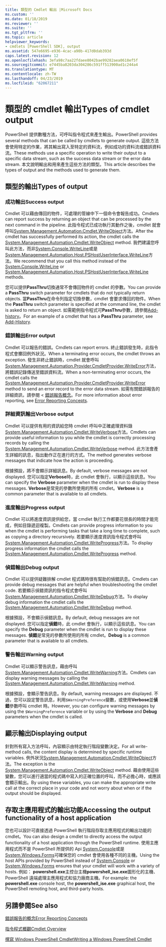 ```yaml
---
title: 類型的 Cmdlet 輸出 |Microsoft Docs
ms.custom: ''
ms.date: 01/18/2019
ms.reviewer: ''
ms.suite: ''
ms.tgt_pltfrm: ''
ms.topic: article
helpviewer_keywords:
- cmdlets [PowerShell SDK], output
ms.assetid: 547e6695-e936-4cac-a90b-417d0dab393d
caps.latest.revision: 12
ms.openlocfilehash: 3efa98c7aa22fdaee8042bae99282aea0618ef5f
ms.sourcegitcommit: e7445ba8203da304286c591ff513900ad1c244a4
ms.translationtype: MT
ms.contentlocale: zh-TW
ms.lasthandoff: 04/23/2019
ms.locfileid: "62067211"
---
```

# <a name="types-of-cmdlet-output"></a><span data-ttu-id="08d67-102">類型的 cmdlet 輸出</span><span class="sxs-lookup"><span data-stu-id="08d67-102">Types of cmdlet output</span></span>

<span data-ttu-id="08d67-103">PowerShell 提供數種方法，可呼叫指令程式來產生輸出。</span><span class="sxs-lookup"><span data-stu-id="08d67-103">PowerShell provides several methods that can be called by cmdlets to generate output.</span></span> <span data-ttu-id="08d67-104">這些方法會使用特定的作業，將其輸出寫入至特定的資料流，例如成功的資料流或錯誤資料流。</span><span class="sxs-lookup"><span data-stu-id="08d67-104">These methods use a specific operation to write their output to a specific data stream, such as the success data stream or the error data stream.</span></span> <span data-ttu-id="08d67-105">本文說明輸出和用來產生這些方法的類型。</span><span class="sxs-lookup"><span data-stu-id="08d67-105">This article describes the types of output and the methods used to generate them.</span></span>

## <a name="types-of-output"></a><span data-ttu-id="08d67-106">類型的輸出</span><span class="sxs-lookup"><span data-stu-id="08d67-106">Types of output</span></span>

### <a name="success-output"></a><span data-ttu-id="08d67-107">成功輸出</span><span class="sxs-lookup"><span data-stu-id="08d67-107">Success output</span></span>

<span data-ttu-id="08d67-108">Cmdlet 可以藉由傳回的物件，可處理的管線中下一個命令會報告成功。</span><span class="sxs-lookup"><span data-stu-id="08d67-108">Cmdlets can report success by returning an object that can be processed by the next command in the pipeline.</span></span> <span data-ttu-id="08d67-109">此指令程式已成功執行其動作之後，cmdlet 就會呼叫[System.Management.Automation.Cmdlet.WriteObject](/dotnet/api/System.Management.Automation.Cmdlet.WriteObject)方法。</span><span class="sxs-lookup"><span data-stu-id="08d67-109">After the cmdlet has successfully performed its action, the cmdlet calls the [System.Management.Automation.Cmdlet.WriteObject](/dotnet/api/System.Management.Automation.Cmdlet.WriteObject) method.</span></span> <span data-ttu-id="08d67-110">我們建議您呼叫此方法，而非[System.Console.WriteLine](/dotnet/api/System.Console.WriteLine)或是[System.Management.Automation.Host.PSHostUserInterface.WriteLine](/dotnet/api/System.Management.Automation.Host.PSHostUserInterface.WriteLine)方法。</span><span class="sxs-lookup"><span data-stu-id="08d67-110">We recommend that you call this method instead of the [System.Console.WriteLine](/dotnet/api/System.Console.WriteLine) or [System.Management.Automation.Host.PSHostUserInterface.WriteLine](/dotnet/api/System.Management.Automation.Host.PSHostUserInterface.WriteLine) methods.</span></span>

<span data-ttu-id="08d67-111">您可以提供**PassThru**切換通常不會傳回物件的 cmdlet 的參數。</span><span class="sxs-lookup"><span data-stu-id="08d67-111">You can provide a **PassThru** switch parameter for cmdlets that do not typically return objects.</span></span>
<span data-ttu-id="08d67-112">當**PassThru**在命令列指定切換參數，cmdlet 會要求傳回的物件。</span><span class="sxs-lookup"><span data-stu-id="08d67-112">When the **PassThru** switch parameter is specified at the command line, the cmdlet is asked to return an object.</span></span> <span data-ttu-id="08d67-113">如需範例指令程式可**PassThru**參數，請參閱[Add-history](/powershell/module/Microsoft.PowerShell.Core/Add-History)。</span><span class="sxs-lookup"><span data-stu-id="08d67-113">For an example of a cmdlet that has a **PassThru** parameter, see [Add-History](/powershell/module/Microsoft.PowerShell.Core/Add-History).</span></span>

### <a name="error-output"></a><span data-ttu-id="08d67-114">錯誤輸出</span><span class="sxs-lookup"><span data-stu-id="08d67-114">Error output</span></span>

<span data-ttu-id="08d67-115">Cmdlet 可以報告的錯誤。</span><span class="sxs-lookup"><span data-stu-id="08d67-115">Cmdlets can report errors.</span></span> <span data-ttu-id="08d67-116">終止錯誤發生時，此指令程式會擲回例外狀況。</span><span class="sxs-lookup"><span data-stu-id="08d67-116">When a terminating error occurs, the cmdlet throws an exception.</span></span> <span data-ttu-id="08d67-117">發生非終止錯誤時，cmdlet 就會呼叫[System.Management.Automation.Provider.CmdletProvider.WriteError](/dotnet/api/System.Management.Automation.Provider.CmdletProvider.WriteError)方法，將錯誤記錄傳送至錯誤資料流。</span><span class="sxs-lookup"><span data-stu-id="08d67-117">When a non-terminating error occurs, the cmdlet calls the [System.Management.Automation.Provider.CmdletProvider.WriteError](/dotnet/api/System.Management.Automation.Provider.CmdletProvider.WriteError) method to send an error record to the error data stream.</span></span> <span data-ttu-id="08d67-118">如需有關錯誤報告的詳細資訊，請參閱 <<c0> [ 錯誤報告概念](./error-reporting-concepts.md)。</span><span class="sxs-lookup"><span data-stu-id="08d67-118">For more information about error reporting, see [Error Reporting Concepts](./error-reporting-concepts.md).</span></span>

### <a name="verbose-output"></a><span data-ttu-id="08d67-119">詳細資訊輸出</span><span class="sxs-lookup"><span data-stu-id="08d67-119">Verbose output</span></span>

<span data-ttu-id="08d67-120">Cmdlet 可以提供有用的資訊給您時 cmdlet 呼叫中正確處理資料錄[System.Management.Automation.Cmdlet.WriteVerbose](/dotnet/api/System.Management.Automation.Cmdlet.WriteVerbose)方法。</span><span class="sxs-lookup"><span data-stu-id="08d67-120">Cmdlets can provide useful information to you while the cmdlet is correctly processing records by calling the [System.Management.Automation.Cmdlet.WriteVerbose](/dotnet/api/System.Management.Automation.Cmdlet.WriteVerbose) method.</span></span> <span data-ttu-id="08d67-121">此方法會產生詳細的訊息，指出動作正在進行的方式。</span><span class="sxs-lookup"><span data-stu-id="08d67-121">The method generates verbose messages that indicate how the action is proceeding.</span></span>

<span data-ttu-id="08d67-122">根據預設，將不會顯示詳細訊息。</span><span class="sxs-lookup"><span data-stu-id="08d67-122">By default, verbose messages are not displayed.</span></span> <span data-ttu-id="08d67-123">您可以指定**Verbose**時，此 cmdlet 會執行，以顯示這些訊息。</span><span class="sxs-lookup"><span data-stu-id="08d67-123">You can specify the **Verbose** parameter when the cmdlet is run to display these messages.</span></span> <span data-ttu-id="08d67-124">**Verbose**是常見的參數所使用的所有 cmdlet。</span><span class="sxs-lookup"><span data-stu-id="08d67-124">**Verbose** is a common parameter that is available to all cmdlets.</span></span>

### <a name="progress-output"></a><span data-ttu-id="08d67-125">進度輸出</span><span class="sxs-lookup"><span data-stu-id="08d67-125">Progress output</span></span>

<span data-ttu-id="08d67-126">Cmdlet 可以將進度資訊提供給您，當 cmdlet 執行工作都要花很長的時間才能完成，例如目錄遞迴複製。</span><span class="sxs-lookup"><span data-stu-id="08d67-126">Cmdlets can provide progress information to you when the cmdlet is performing tasks that take a long time to complete, such as copying a directory recursively.</span></span> <span data-ttu-id="08d67-127">若要顯示進度資訊指令程式會呼叫[System.Management.Automation.Cmdlet.WriteProgress](/dotnet/api/System.Management.Automation.Cmdlet.WriteProgress)方法。</span><span class="sxs-lookup"><span data-stu-id="08d67-127">To display progress information the cmdlet calls the [System.Management.Automation.Cmdlet.WriteProgress](/dotnet/api/System.Management.Automation.Cmdlet.WriteProgress) method.</span></span>

### <a name="debug-output"></a><span data-ttu-id="08d67-128">偵錯輸出</span><span class="sxs-lookup"><span data-stu-id="08d67-128">Debug output</span></span>

<span data-ttu-id="08d67-129">Cmdlet 可以提供疑難排解 cmdlet 程式碼時很有幫助的偵錯訊息。</span><span class="sxs-lookup"><span data-stu-id="08d67-129">Cmdlets can provide debug messages that are helpful when troubleshooting the cmdlet code.</span></span> <span data-ttu-id="08d67-130">若要顯示偵錯資訊的指令程式會呼叫[System.Management.Automation.Cmdlet.WriteDebug](/dotnet/api/System.Management.Automation.Cmdlet.WriteDebug)方法。</span><span class="sxs-lookup"><span data-stu-id="08d67-130">To display debug information the cmdlet calls the [System.Management.Automation.Cmdlet.WriteDebug](/dotnet/api/System.Management.Automation.Cmdlet.WriteDebug) method.</span></span>

<span data-ttu-id="08d67-131">根據預設，不會顯示偵錯訊息。</span><span class="sxs-lookup"><span data-stu-id="08d67-131">By default, debug messages are not displayed.</span></span> <span data-ttu-id="08d67-132">您可以指定**偵錯**時，此 cmdlet 會執行，以顯示這些訊息。</span><span class="sxs-lookup"><span data-stu-id="08d67-132">You can specify the **Debug** parameter when the cmdlet is run to display these messages.</span></span> <span data-ttu-id="08d67-133">**偵錯**是常見的參數所使用的所有 cmdlet。</span><span class="sxs-lookup"><span data-stu-id="08d67-133">**Debug** is a common parameter that is available to all cmdlets.</span></span>

### <a name="warning-output"></a><span data-ttu-id="08d67-134">警告輸出</span><span class="sxs-lookup"><span data-stu-id="08d67-134">Warning output</span></span>

<span data-ttu-id="08d67-135">Cmdlet 可以顯示警告訊息，藉由呼叫[System.Management.Automation.Cmdlet.WriteWarning](/dotnet/api/System.Management.Automation.Cmdlet.WriteWarning)方法。</span><span class="sxs-lookup"><span data-stu-id="08d67-135">Cmdlets can display warning messages by calling the [System.Management.Automation.Cmdlet.WriteWarning](/dotnet/api/System.Management.Automation.Cmdlet.WriteWarning) method.</span></span>

<span data-ttu-id="08d67-136">根據預設，會顯示警告訊息。</span><span class="sxs-lookup"><span data-stu-id="08d67-136">By default, warning messages are displayed.</span></span> <span data-ttu-id="08d67-137">不過，您可以設定警告訊息，利用`$WarningPreference`變數，或使用**Verbose**並**偵錯**參數呼叫 cmdlet 時。</span><span class="sxs-lookup"><span data-stu-id="08d67-137">However, you can configure warning messages by using the `$WarningPreference` variable or by using the **Verbose** and **Debug** parameters when the cmdlet is called.</span></span>

## <a name="displaying-output"></a><span data-ttu-id="08d67-138">顯示輸出</span><span class="sxs-lookup"><span data-stu-id="08d67-138">Displaying output</span></span>

<span data-ttu-id="08d67-139">針對所有寫入方法呼叫，內容顯示由特定執行階段變數決定。</span><span class="sxs-lookup"><span data-stu-id="08d67-139">For all write-method calls, the content display is determined by specific runtime variables.</span></span> <span data-ttu-id="08d67-140">例外狀況[System.Management.Automation.Cmdlet.WriteObject](/dotnet/api/System.Management.Automation.Cmdlet.WriteObject)方法。</span><span class="sxs-lookup"><span data-stu-id="08d67-140">The exception is the [System.Management.Automation.Cmdlet.WriteObject](/dotnet/api/System.Management.Automation.Cmdlet.WriteObject) method.</span></span> <span data-ttu-id="08d67-141">藉由使用這些變數，您可以進行適當的程式碼中寫入的正確位置的呼叫，而不必擔心時，或應該會顯示輸出。</span><span class="sxs-lookup"><span data-stu-id="08d67-141">By using these variables, you can make the appropriate write call at the correct place in your code and not worry about when or if the output should be displayed.</span></span>

## <a name="accessing-the-output-functionality-of-a-host-application"></a><span data-ttu-id="08d67-142">存取主應用程式的輸出功能</span><span class="sxs-lookup"><span data-stu-id="08d67-142">Accessing the output functionality of a host application</span></span>

<span data-ttu-id="08d67-143">您也可以設計可直接透過 PowerShell 執行階段存取主應用程式的輸出功能的 cmdlet。</span><span class="sxs-lookup"><span data-stu-id="08d67-143">You can also design a cmdlet to directly access the output functionality of a host application through the PowerShell runtime.</span></span> <span data-ttu-id="08d67-144">使用主應用程式而不是 PowerShell 所提供的 Api [System.Console](/dotnet/api/System.Console)或是[System.Windows.Forms](/dotnet/api/System.Windows.Forms)可確保您的 cmdlet 會使用各種不同的主機。</span><span class="sxs-lookup"><span data-stu-id="08d67-144">Using the host APIs provided by PowerShell instead of [System.Console](/dotnet/api/System.Console) or [System.Windows.Forms](/dotnet/api/System.Windows.Forms) ensures that your cmdlet will work with a variety of hosts.</span></span> <span data-ttu-id="08d67-145">例如： **powershell.exe**主控台主機**powershell_ise.exe**圖形化的主機、 PowerShell 遠端處理主應用程式和協力廠商主機。</span><span class="sxs-lookup"><span data-stu-id="08d67-145">For example: the **powershell.exe** console host, the **powershell_ise.exe** graphical host, the PowerShell remoting host, and third-party hosts.</span></span>

## <a name="see-also"></a><span data-ttu-id="08d67-146">另請參閱</span><span class="sxs-lookup"><span data-stu-id="08d67-146">See also</span></span>

[<span data-ttu-id="08d67-147">錯誤報告的概念</span><span class="sxs-lookup"><span data-stu-id="08d67-147">Error Reporting Concepts</span></span>](./error-reporting-concepts.md)

[<span data-ttu-id="08d67-148">指令程式概觀</span><span class="sxs-lookup"><span data-stu-id="08d67-148">Cmdlet Overview</span></span>](./cmdlet-overview.md)

[<span data-ttu-id="08d67-149">撰寫 Windows PowerShell Cmdlet</span><span class="sxs-lookup"><span data-stu-id="08d67-149">Writing a Windows PowerShell Cmdlet</span></span>](./writing-a-windows-powershell-cmdlet.md)